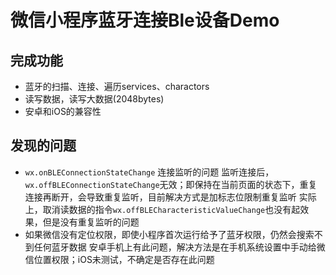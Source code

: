 # 微信小程序蓝牙连接Ble设备Demo

## 完成功能
 - 蓝牙的扫描、连接、遍历services、charactors
 - 读写数据，读写大数据(2048bytes)
 - 安卓和iOS的兼容性

## 发现的问题

- `wx.onBLEConnectionStateChange` 连接监听的问题
    监听连接后，`wx.offBLEConnectionStateChange`无效；即保持在当前页面的状态下，重复连接再断开，会导致重复监听，目前解决方式是加标志位限制重复监听
    实际上，取消读数据的指令`wx.offBLECharacteristicValueChange`也没有起效果，但是没有重复监听的问题
- 如果微信没有定位权限，即使小程序首次运行给予了蓝牙权限，仍然会搜索不到任何蓝牙数据
    安卓手机上有此问题，解决方法是在手机系统设置中手动给微信位置权限；iOS未测试，不确定是否存在此问题